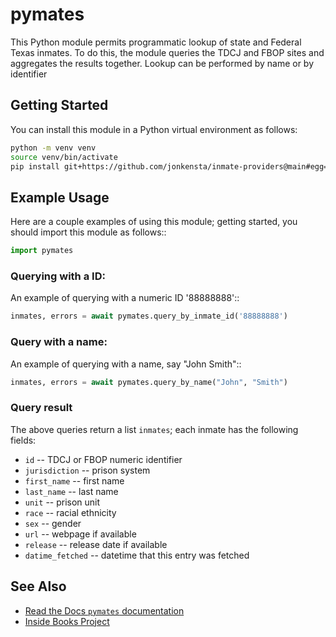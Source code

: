 pymates
=======

This Python module permits programmatic lookup of state and Federal Texas inmates.
To do this, the module queries the TDCJ and FBOP sites and aggregates the results together.
Lookup can be performed by name or by identifier

Getting Started
---------------

You can install this module in a Python virtual environment as follows:
```bash
python -m venv venv
source venv/bin/activate
pip install git+https://github.com/jonkensta/inmate-providers@main#egg=pymates
```

Example Usage
-------------

Here are a couple examples of using this module;
getting started, you should import this module as follows::
```python
import pymates
```

### Querying with a ID:

An example of querying with a numeric ID '88888888'::

```python
inmates, errors = await pymates.query_by_inmate_id('88888888')
```

### Query with a name:

An example of querying with a name, say "John Smith"::
```python
inmates, errors = await pymates.query_by_name("John", "Smith")
```

### Query result

The above queries return a list `inmates`; each inmate has the following fields:
- `id` -- TDCJ or FBOP numeric identifier
- `jurisdiction` -- prison system
- `first_name` -- first name
- `last_name` -- last name
- `unit` -- prison unit
- `race` -- racial ethnicity
- `sex` -- gender
- `url` -- webpage if available
- `release` -- release date if available
- `datime_fetched` -- datetime that this entry was fetched

See Also
--------

- [Read the Docs `pymates` documentation](https://pymates.readthedocs.io/en/latest/)
- [Inside Books Project](https://insidebooksproject.org/)

